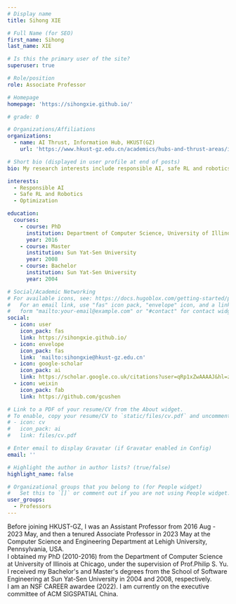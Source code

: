 ```yaml
---
# Display name
title: Sihong XIE

# Full Name (for SEO)
first_name: Sihong
last_name: XIE

# Is this the primary user of the site?
superuser: true

# Role/position
role: Associate Professor

# Homepage
homepage: 'https://sihongxie.github.io/'

# grade: 0

# Organizations/Affiliations
organizations:
  - name: AI Thrust, Information Hub, HKUST(GZ)
    url: 'https://www.hkust-gz.edu.cn/academics/hubs-and-thrust-areas/information-hub/artificial-intelligence/'

# Short bio (displayed in user profile at end of posts)
bio: My research interests include responsible AI, safe RL and robotics, and optimization.

interests:
  - Responsible AI
  - Safe RL and Robotics
  - Optimization

education:
  courses:
    - course: PhD
      institution: Department of Computer Science, University of Illinois at Chicago
      year: 2016
    - course: Master
      institution: Sun Yat-Sen University
      year: 2008
    - course: Bachelor
      institution: Sun Yat-Sen University
      year: 2004

# Social/Academic Networking
# For available icons, see: https://docs.hugoblox.com/getting-started/page-builder/#icons
#   For an email link, use "fas" icon pack, "envelope" icon, and a link in the
#   form "mailto:your-email@example.com" or "#contact" for contact widget.
social:
  - icon: user
    icon_pack: fas
    link: https://sihongxie.github.io/
  - icon: envelope
    icon_pack: fas
    link: 'mailto:sihongxie@hkust-gz.edu.cn'
  - icon: google-scholar
    icon_pack: ai
    link: https://scholar.google.co.uk/citations?user=qRp1xZwAAAAJ&hl=zh-CN&oi=ao
  - icon: weixin
    icon_pack: fab
    link: https://github.com/gcushen

# Link to a PDF of your resume/CV from the About widget.
# To enable, copy your resume/CV to `static/files/cv.pdf` and uncomment the lines below.
# - icon: cv
#   icon_pack: ai
#   link: files/cv.pdf

# Enter email to display Gravatar (if Gravatar enabled in Config)
email: ''

# Highlight the author in author lists? (true/false)
highlight_name: false

# Organizational groups that you belong to (for People widget)
#   Set this to `[]` or comment out if you are not using People widget.
user_groups:
  - Professors
---
```


Before joining HKUST-GZ, I was an Assistant Professor from 2016 Aug - 2023 May, and then a tenured Associate Professor in 2023 May
at the Computer Science and Engineering Department at Lehigh University, Pennsylvania, USA.<br>
I obtained my PhD (2010-2016) from the Department of Computer Science at University of Illinois at Chicago, under the supervision of Prof.Philip S. Yu.<br>
I received my Bachelor's and Master's degrees from the School of Software Engineering at Sun Yat-Sen University in 2004 and 2008, respectively.<br>
I am an NSF CAREER awardee (2022). I am currently on the executive committee of ACM SIGSPATIAL China.<br>
